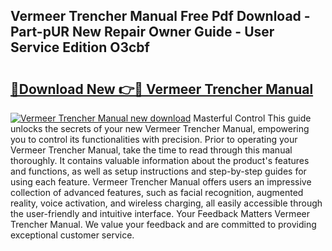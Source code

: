 ## Vermeer Trencher Manual Free Pdf Download - Part-pUR New Repair Owner Guide - User Service Edition O3cbf

# <h2><a href="http://bc55494.oget.top/?id=Vermeer+Trencher+Manual">🔗Download New 👉🔴 Vermeer Trencher Manual</a></h2>

[![Vermeer Trencher Manual new download](https://i.imgur.com/5g1atiW.png)](http://bc55494.oget.top/?id=Vermeer+Trencher+Manual)
Masterful Control This guide unlocks the secrets of your new Vermeer Trencher Manual, empowering you to control its functionalities with precision. Prior to operating your Vermeer Trencher Manual, take the time to read through this manual thoroughly. It contains valuable information about the product's features and functions, as well as setup instructions and step-by-step guides for using each feature. Vermeer Trencher Manual offers users an impressive collection of advanced features, such as facial recognition, augmented reality, voice activation, and wireless charging, all easily accessible through the user-friendly and intuitive interface. Your Feedback Matters Vermeer Trencher Manual. We value your feedback and are committed to providing exceptional customer service.
